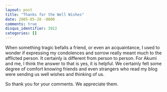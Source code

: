 ```yaml
---
layout: post
title: "Thanks for the Well Wishes"
date: 2005-05-28 -0800
comments: true
disqus_identifier: 3922
categories: []
---
```

When something tragic befalls a friend, or even an acquaintance, I used
to wonder if expressing my condolences and sorrow really meant much to
the afflicted person. It certainly is different from person to person.
For Akumi and me, I think the answer to that is yes, it is helpful. We
certainly felt some degree of comfort knowing friends and even strangers
who read my blog were sending us well wishes and thinking of us.

So thank you for your comments. We appreciate them.

